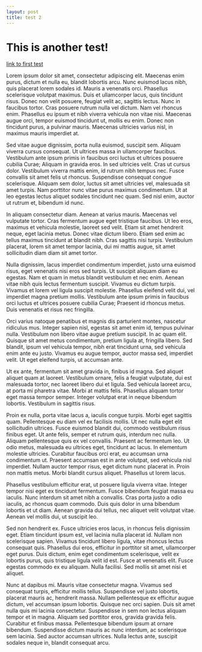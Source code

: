 ```yaml
---
layout: post
title: test 2
---
```


# This is another test!

[link to first test](test)

Lorem ipsum dolor sit amet, consectetur adipiscing elit. Maecenas enim purus, dictum et nulla eu, blandit lobortis arcu. Nunc euismod lacus nibh, quis placerat lorem sodales id. Mauris a venenatis orci. Phasellus scelerisque volutpat maximus. Duis et ullamcorper lacus, quis tincidunt risus. Donec non velit posuere, feugiat velit ac, sagittis lectus. Nunc in faucibus tortor. Cras posuere rutrum nulla vel dictum. Nam vel rhoncus enim. Phasellus eu ipsum et nibh viverra vehicula non vitae nisi. Maecenas augue orci, tempor euismod tincidunt ut, mollis eu enim. Donec non tincidunt purus, a pulvinar mauris. Maecenas ultricies varius nisl, in maximus mauris imperdiet at.

Sed vitae augue dignissim, porta nulla euismod, suscipit sem. Aliquam viverra cursus consequat. Ut ultrices massa in ullamcorper faucibus. Vestibulum ante ipsum primis in faucibus orci luctus et ultrices posuere cubilia Curae; Aliquam in gravida eros. In sed ultricies velit. Cras ut cursus dolor. Vestibulum viverra mattis enim, id rutrum nibh tempus nec. Fusce convallis sit amet felis ut rhoncus. Suspendisse consequat congue scelerisque. Aliquam sem dolor, luctus sit amet ultricies vel, malesuada sit amet turpis. Nam porttitor nunc vitae purus maximus condimentum. Ut at leo egestas lectus aliquet sodales tincidunt nec quam. Sed nisl enim, auctor ut rutrum et, bibendum id nunc.

In aliquam consectetur diam. Aenean at varius mauris. Maecenas vel vulputate tortor. Cras fermentum augue eget tristique faucibus. Ut leo eros, maximus et vehicula molestie, laoreet sed velit. Etiam sit amet hendrerit neque, eget lacinia metus. Donec vitae dictum libero. Etiam sed enim ac tellus maximus tincidunt at blandit nibh. Cras sagittis nisi turpis. Vestibulum placerat, lorem sit amet tempor lacinia, dui mi mattis augue, sit amet sollicitudin diam diam sit amet tortor.

Nulla dignissim, lacus imperdiet condimentum imperdiet, justo urna euismod risus, eget venenatis nisi eros sed turpis. Ut suscipit aliquam diam eu egestas. Nam et quam in metus blandit vestibulum et nec enim. Aenean vitae nibh quis lectus fermentum suscipit. Vivamus eu dictum turpis. Vivamus et lorem vel ligula suscipit molestie. Phasellus eleifend velit dui, vel imperdiet magna pretium mollis. Vestibulum ante ipsum primis in faucibus orci luctus et ultrices posuere cubilia Curae; Praesent id rhoncus metus. Duis venenatis et risus nec fringilla.

Orci varius natoque penatibus et magnis dis parturient montes, nascetur ridiculus mus. Integer sapien nisl, egestas sit amet enim id, tempus pulvinar nulla. Vestibulum non libero vitae augue pretium suscipit. In ac quam elit. Quisque sit amet metus condimentum, pretium ligula at, fringilla libero. Sed blandit, ipsum vel vehicula tempor, nibh erat tincidunt urna, sed vehicula enim ante eu justo. Vivamus eu augue tempor, auctor massa sed, imperdiet velit. Ut eget eleifend turpis, ut accumsan ante.

Ut ex ante, fermentum sit amet gravida in, finibus id magna. Sed aliquet aliquet quam at laoreet. Vestibulum ornare, felis a feugiat vulputate, dui est malesuada tortor, nec laoreet libero dui et ligula. Sed vehicula laoreet arcu, at porta mi pharetra vitae. Morbi at mattis felis. Phasellus aliquam tortor eget massa tempor semper. Integer volutpat erat in neque bibendum lobortis. Vestibulum in sagittis risus.

Proin ex nulla, porta vitae lacus a, iaculis congue turpis. Morbi eget sagittis quam. Pellentesque eu diam vel ex facilisis mollis. Ut nec nulla eget elit sollicitudin ultrices. Fusce euismod blandit dui, commodo vestibulum risus finibus eget. Ut ante felis, semper et rutrum quis, interdum nec nulla. Aliquam pellentesque quis ex vel convallis. Praesent ac fermentum leo. Ut odio metus, malesuada eu ultrices eget, tincidunt ac lacus. In elementum molestie ultricies. Curabitur faucibus orci erat, eu accumsan urna condimentum ut. Praesent accumsan est in ante volutpat, sed vehicula nisl imperdiet. Nullam auctor tempor risus, eget dictum nunc placerat in. Proin non mattis metus. Morbi blandit cursus aliquet. Phasellus ut lorem lacus.

Phasellus vestibulum efficitur erat, ut posuere ligula viverra vitae. Integer tempor nisi eget ex tincidunt fermentum. Fusce bibendum feugiat massa eu iaculis. Nunc interdum sit amet nibh a convallis. Cras porta justo a odio iaculis, ac rhoncus quam commodo. Duis quis dolor in urna bibendum lobortis et ut diam. Aenean gravida dui tellus, nec aliquet velit volutpat vitae. Aenean vel mollis dui, ut suscipit leo.

Sed non hendrerit ex. Fusce ultricies eros lacus, in rhoncus felis dignissim eget. Etiam tincidunt ipsum est, vel lacinia nulla placerat id. Nullam non scelerisque sapien. Vivamus tincidunt libero ligula, vitae rhoncus lectus consequat quis. Phasellus dui eros, efficitur in porttitor sit amet, ullamcorper eget purus. Duis dictum, enim eget condimentum scelerisque, velit ex lobortis purus, quis tristique ligula velit id est. Fusce at venenatis elit. Fusce egestas commodo ex eu aliquam. Nulla facilisi. Sed mollis sit amet nisi et aliquet.

Nunc at dapibus mi. Mauris vitae consectetur magna. Vivamus sed consequat turpis, efficitur mollis tellus. Suspendisse vel justo lobortis, placerat mauris ac, hendrerit massa. Nullam pellentesque ex efficitur augue dictum, vel accumsan ipsum lobortis. Quisque nec orci sapien. Duis sit amet nulla quis mi lacinia consectetur. Suspendisse in sem non lectus aliquam tempor et in magna. Aliquam sed porttitor eros, gravida gravida felis. Curabitur et finibus massa. Pellentesque bibendum ipsum at ornare bibendum. Suspendisse dictum mauris ac nunc interdum, ac scelerisque sem lacinia. Sed auctor accumsan ultrices. Nulla lectus ante, suscipit sodales neque in, blandit consequat arcu.
